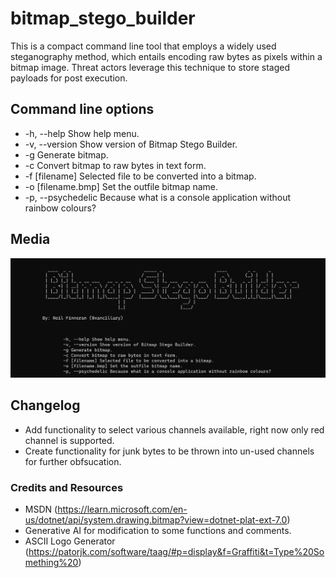 # bitmap_stego_builder

This is a compact command line tool that employs a widely used steganography method, which entails encoding raw bytes as pixels within a bitmap image.  Threat actors leverage this technique to store staged payloads for post execution.

## Command line options

- -h, --help Show help menu.
- -v, --version Show version of Bitmap Stego Builder.
- -g Generate bitmap.
- -c Convert bitmap to raw bytes in text form.
- -f [filename] Selected file to be converted into a bitmap.
- -o [filename.bmp] Set the outfile bitmap name.       
- -p, --psychedelic Because what is a console application without rainbow colours?

## Media

![bitmap_stego_builder demo](https://github.com/anc1llary/bitmap_stego_builder/blob/main/static/demo.PNG)


## Changelog

- Add functionality to select various channels available, right now only red channel is supported.
- Create functionality for junk bytes to be thrown into un-used channels for further obfsucation.

### Credits and Resources

- MSDN (https://learn.microsoft.com/en-us/dotnet/api/system.drawing.bitmap?view=dotnet-plat-ext-7.0)
- Generative AI for modification to some functions and comments.
- ASCII Logo Generator (https://patorjk.com/software/taag/#p=display&f=Graffiti&t=Type%20Something%20)

